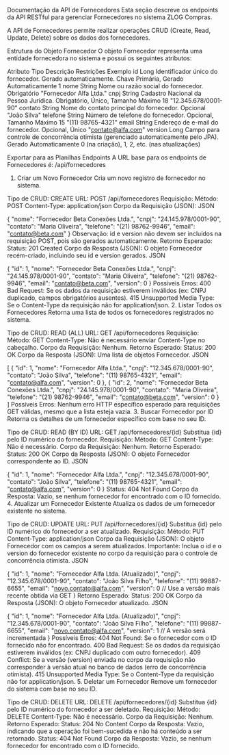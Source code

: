 Documentação da API de Fornecedores
Esta seção descreve os endpoints da API RESTful para gerenciar Fornecedores no sistema ZLOG Compras.

A API de Fornecedores permite realizar operações CRUD (Create, Read, Update, Delete) sobre os dados dos fornecedores.

Estrutura do Objeto Fornecedor
O objeto Fornecedor representa uma entidade fornecedora no sistema e possui os seguintes atributos:

Atributo	Tipo	Descrição	Restrições	Exemplo
id	Long	Identificador único do fornecedor. Gerado automaticamente.	Chave Primária, Gerado Automaticamente	1
nome	String	Nome ou razão social do fornecedor.	Obrigatório	"Fornecedor Alfa Ltda."
cnpj	String	Cadastro Nacional da Pessoa Jurídica.	Obrigatório, Único, Tamanho Máximo 18	"12.345.678/0001-90"
contato	String	Nome do contato principal do fornecedor.	Opcional	"João Silva"
telefone	String	Número de telefone do fornecedor.	Opcional, Tamanho Máximo 15	"(11) 98765-4321"
email	String	Endereço de e-mail do fornecedor.	Opcional, Único	"contato@alfa.com"
version	Long	Campo para controle de concorrência otimista (gerenciado automaticamente pelo JPA).	Gerado Automaticamente	0 (na criação), 1, 2, etc. (nas atualizações)

Exportar para as Planilhas
Endpoints
A URL base para os endpoints de Fornecedores é: /api/fornecedores

1. Criar um Novo Fornecedor
Cria um novo registro de fornecedor no sistema.

Tipo de CRUD: CREATE
URL: POST /api/fornecedores
Requisição:
Método: POST
Content-Type: application/json
Corpo da Requisição (JSON):
JSON

{
  "nome": "Fornecedor Beta Conexões Ltda.",
  "cnpj": "24.145.978/0001-90",
  "contato": "Maria Oliveira",
  "telefone": "(21) 98762-9946",
  "email": "contato@beta.com"
}
Observação: id e version não devem ser incluídos na requisição POST, pois são gerados automaticamente.
Retorno Esperado:
Status: 201 Created
Corpo da Resposta (JSON): O objeto Fornecedor recém-criado, incluindo seu id e version gerados.
JSON

{
  "id": 1,
  "nome": "Fornecedor Beta Conexões Ltda.",
  "cnpj": "24.145.978/0001-90",
  "contato": "Maria Oliveira",
  "telefone": "(21) 98762-9946",
  "email": "contato@beta.com",
  "version": 0
}
Possíveis Erros:
400 Bad Request: Se os dados da requisição estiverem inválidos (ex: CNPJ duplicado, campos obrigatórios ausentes).
415 Unsupported Media Type: Se o Content-Type da requisição não for application/json.
2. Listar Todos os Fornecedores
Retorna uma lista de todos os fornecedores registrados no sistema.

Tipo de CRUD: READ (ALL)
URL: GET /api/fornecedores
Requisição:
Método: GET
Content-Type: Não é necessário enviar Content-Type no cabeçalho.
Corpo da Requisição: Nenhum.
Retorno Esperado:
Status: 200 OK
Corpo da Resposta (JSON): Uma lista de objetos Fornecedor.
JSON

[
  {
    "id": 1,
    "nome": "Fornecedor Alfa Ltda.",
    "cnpj": "12.345.678/0001-90",
    "contato": "João Silva",
    "telefone": "(11) 98765-4321",
    "email": "contato@alfa.com",
    "version": 0
  },
  {
    "id": 2,
    "nome": "Fornecedor Beta Conexões Ltda.",
    "cnpj": "24.145.978/0001-90",
    "contato": "Maria Oliveira",
    "telefone": "(21) 98762-9946",
    "email": "contato@beta.com",
    "version": 0
  }
]
Possíveis Erros:
Nenhum erro HTTP específico esperado para requisições GET válidas, mesmo que a lista esteja vazia.
3. Buscar Fornecedor por ID
Retorna os detalhes de um fornecedor específico com base no seu ID.

Tipo de CRUD: READ (BY ID)
URL: GET /api/fornecedores/{id}
Substitua {id} pelo ID numérico do fornecedor.
Requisição:
Método: GET
Content-Type: Não é necessário.
Corpo da Requisição: Nenhum.
Retorno Esperado:
Status: 200 OK
Corpo da Resposta (JSON): O objeto Fornecedor correspondente ao ID.
JSON

{
  "id": 1,
  "nome": "Fornecedor Alfa Ltda.",
  "cnpj": "12.345.678/0001-90",
  "contato": "João Silva",
  "telefone": "(11) 98765-4321",
  "email": "contato@alfa.com",
  "version": 0
}
Status: 404 Not Found
Corpo da Resposta: Vazio, se nenhum fornecedor for encontrado com o ID fornecido.
4. Atualizar um Fornecedor Existente
Atualiza os dados de um fornecedor existente no sistema.

Tipo de CRUD: UPDATE
URL: PUT /api/fornecedores/{id}
Substitua {id} pelo ID numérico do fornecedor a ser atualizado.
Requisição:
Método: PUT
Content-Type: application/json
Corpo da Requisição (JSON): O objeto Fornecedor com os campos a serem atualizados.
Importante: Inclua o id e o version do fornecedor existente no corpo da requisição para o controle de concorrência otimista.
JSON

{
  "id": 1,
  "nome": "Fornecedor Alfa Ltda. (Atualizado)",
  "cnpj": "12.345.678/0001-90",
  "contato": "João Silva Filho",
  "telefone": "(11) 99887-6655",
  "email": "novo.contato@alfa.com",
  "version": 0  // Use a versão mais recente obtida via GET
}
Retorno Esperado:
Status: 200 OK
Corpo da Resposta (JSON): O objeto Fornecedor atualizado.
JSON

{
  "id": 1,
  "nome": "Fornecedor Alfa Ltda. (Atualizado)",
  "cnpj": "12.345.678/0001-90",
  "contato": "João Silva Filho",
  "telefone": "(11) 99887-6655",
  "email": "novo.contato@alfa.com",
  "version": 1 // A versão será incrementada
}
Possíveis Erros:
404 Not Found: Se o fornecedor com o ID fornecido não for encontrado.
400 Bad Request: Se os dados da requisição estiverem inválidos (ex: CNPJ duplicado com outro fornecedor).
409 Conflict: Se a versão (version) enviada no corpo da requisição não corresponder à versão atual no banco de dados (erro de concorrência otimista).
415 Unsupported Media Type: Se o Content-Type da requisição não for application/json.
5. Deletar um Fornecedor
Remove um fornecedor do sistema com base no seu ID.

Tipo de CRUD: DELETE
URL: DELETE /api/fornecedores/{id}
Substitua {id} pelo ID numérico do fornecedor a ser deletado.
Requisição:
Método: DELETE
Content-Type: Não é necessário.
Corpo da Requisição: Nenhum.
Retorno Esperado:
Status: 204 No Content
Corpo da Resposta: Vazio, indicando que a operação foi bem-sucedida e não há conteúdo a ser retornado.
Status: 404 Not Found
Corpo da Resposta: Vazio, se nenhum fornecedor for encontrado com o ID fornecido.